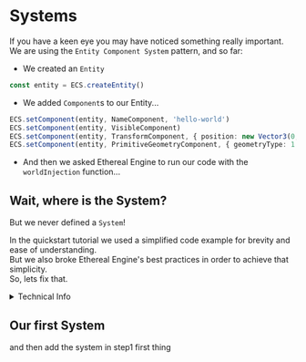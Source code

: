 # Systems
If you have a keen eye you may have noticed something really important.  
We are using the `Entity Component System` pattern, and so far:
- We created an `Entity`
```ts
const entity = ECS.createEntity()
```
- We added `Component`s to our Entity...  
```ts
ECS.setComponent(entity, NameComponent, 'hello-world')
ECS.setComponent(entity, VisibleComponent)
ECS.setComponent(entity, TransformComponent, { position: new Vector3(0, 1, 0) })
ECS.setComponent(entity, PrimitiveGeometryComponent, { geometryType: 1 })
```
- And then we asked Ethereal Engine to run our code with the `worldInjection` function...

## Wait, where is the System?
But we never defined a `System`!

In the quickstart tutorial we used a simplified code example for brevity and ease of understanding.  
But we also broke Ethereal Engine's best practices in order to achieve that simplicity.  
So, lets fix that.

<details className="bg-neutral-900">
<summary>Technical Info</summary>
<div>
The root of the problem is that we have created and modified our data inside the `worldInjection` function.  
Mutation of data should always occur in a [Controlled Context](/manual/modules/engine/ecs), and the `worldInjection` function is not such.

This is an even worse bad practices example, as it uses module scope to define and modify our entity.
```ts title="really/bad/practice.ts" showLineNumbers
import { ECS } from '@etherealengine/ecs'
import { NameComponent } from '@etherealengine/spatial/src/common/NameComponent'
import { VisibleComponent } from '@etherealengine/spatial/src/renderer/components/VisibleComponent'
import { TransformComponent } from '@etherealengine/spatial/src/transform/components/TransformComponent'
import { PrimitiveGeometryComponent } from '@etherealengine/engine/src/scene/components/PrimitiveGeometryComponent'

// highlight-start
// WARNING: Never do this
// Module scope should only ever be used for declarations.
const entity = ECS.createEntity()
ECS.setComponent(entity, NameComponent, 'hello-world')
ECS.setComponent(entity, VisibleComponent)
ECS.setComponent(entity, TransformComponent, { position: new Vector3(0, 1, 0) })
ECS.setComponent(entity, PrimitiveGeometryComponent, { geometryType: 1 })
// highlight-end

export default async function worldInjection() {}
```
</div>
</details>

## Our first System
and then add the system in step1 first thing
